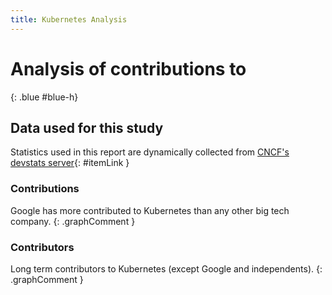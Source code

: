 ```yaml
---
title: Kubernetes Analysis
---
```


# Analysis of contributions to 
{: .blue #blue-h}

## Data used for this study

Statistics used in this report are dynamically collected from [CNCF's devstats server](https://devstats.cncf.io/){: #itemLink }

<div id="selection"></div>

### Contributions

<div markdown="1" class="graph" data-clickable data-kind="components" data-name="k8s" data-metric="hcomcontributions" data-companies="Docker Inc.,Google,IBM,Independent,Microsoft Corporation,Pivotal,Red Hat" data-periods="w,m,y,y10" data-limit="6">
Google has more contributed to Kubernetes than any other big tech company.
{: .graphComment }
</div>

### Contributors

<div markdown="1" class="graph" data-clickable data-kind="components" data-name="k8s" data-metric="hcomcontributors" data-companies="Docker Inc.,IBM,Microsoft Corporation,Pivotal,Red Hat" data-periods="y,y10">
Long term contributors to Kubernetes (except Google and independents).
{: .graphComment }
</div>

<script src="js/script.js" data-kind="components" data-name="k8s" data-read-query="false"></script>
